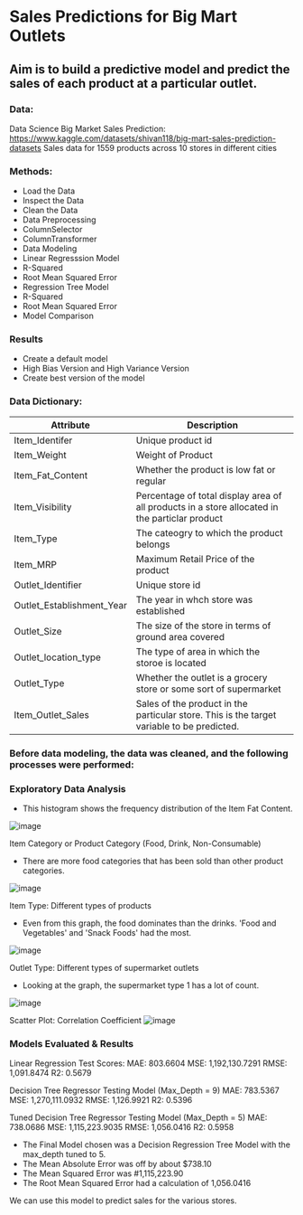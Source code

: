 # Sales Predictions for Big Mart Outlets

## **Aim is to build a predictive model and predict the sales of each product at a particular outlet.**

### Data:
Data Science Big Market Sales Prediction: https://www.kaggle.com/datasets/shivan118/big-mart-sales-prediction-datasets
Sales data for 1559 products across 10 stores in different cities

### Methods:
- Load the Data
- Inspect the Data
- Clean the Data
- Data Preprocessing
-   ColumnSelector
-   ColumnTransformer
- Data Modeling
- Linear Regresssion Model
-   R-Squared
-   Root Mean Squared Error
- Regression Tree Model
-   R-Squared
-   Root Mean Squared Error
- Model Comparison

### Results 
- Create a default model
- High Bias Version and High Variance Version 
- Create best version of the model

### **Data Dictionary:**

**Attribute** | **Description**  
--- | ---
Item_Identifer | Unique product id
Item_Weight | Weight of Product
Item_Fat_Content | Whether the product is low fat or regular 
Item_Visibility  | Percentage of total display area of all products in a store allocated in the particlar product
Item_Type | The cateogry to which the product belongs
Item_MRP | Maximum Retail Price of the product
Outlet_Identifier | Unique store id
Outlet_Establishment_Year | The year in whch store was established
Outlet_Size | The size of the store in terms of ground area covered
Outlet_location_type | The type of area in which the storoe is located
Outlet_Type | Whether the outlet is a grocery store or some sort of supermarket
Item_Outlet_Sales | Sales of the product in the particular store. This is the target variable to be predicted. 


### Before data modeling, the data was cleaned, and the following processes were performed:


### Exploratory Data Analysis
- This histogram shows the frequency distribution of the Item Fat Content.  

![image](https://user-images.githubusercontent.com/74616874/216893168-1b8e8740-da89-46a7-aa77-dbdf2b8ecb4e.png)

Item Category or Product Category (Food, Drink, Non-Consumable)
- There are more food categories that has been sold than other product categories. 

![image](https://user-images.githubusercontent.com/74616874/216893892-e5d2996a-4b85-47ab-b964-a053fd276715.png)


Item Type: Different types of products
- Even from this graph, the food dominates than the drinks. 'Food and Vegetables' and 'Snack Foods' had the most. 

![image](https://user-images.githubusercontent.com/74616874/216894271-67f099a8-fc99-4939-a3b2-6c995fcc744f.png)


Outlet Type: Different types of supermarket outlets
- Looking at the graph, the supermarket type 1 has a lot of count. 

![image](https://user-images.githubusercontent.com/74616874/216894757-aa8cb43f-2e0d-4323-a7b4-229a906cd1aa.png)



Scatter Plot: Correlation Coefficient
![image](https://user-images.githubusercontent.com/74616874/216895650-8c19b281-39df-4cdf-8250-3041cd243e9b.png)

### Models Evaluated & Results
       
Linear Regression Test Scores:
MAE: 803.6604 
MSE: 1,192,130.7291 
RMSE: 1,091.8474 
R2: 0.5679

Decision Tree Regressor Testing Model (Max_Depth = 9)
MAE: 783.5367 
MSE: 1,270,111.0932 
RMSE: 1,126.9921 
R2: 0.5396

Tuned Decision Tree Regressor Testing Model (Max_Depth = 5)
MAE: 738.0686 
MSE: 1,115,223.9035 
RMSE: 1,056.0416 
R2: 0.5958


- The Final Model chosen was a Decision Regression Tree Model with the max_depth tuned to 5. 
- The Mean Absolute Error was off by about $738.10
- The Mean Squared Error was #1,115,223.90
- The Root Mean Squared Error had a calculation of 1,056.0416

We can use this model to predict sales for the various stores.  
